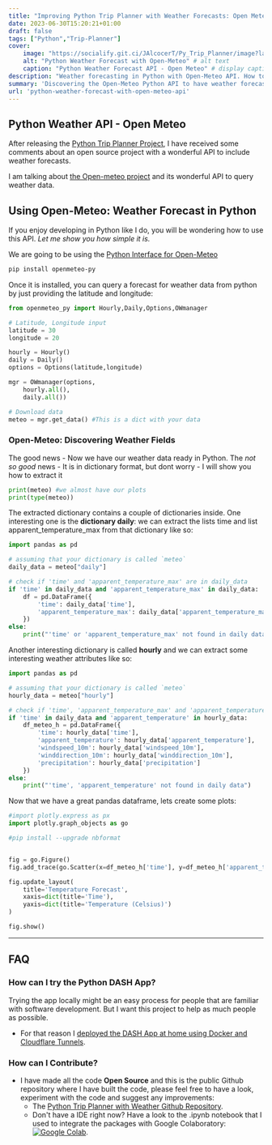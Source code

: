 ```yaml
---
title: "Improving Python Trip Planner with Weather Forecasts: Open Meteo API"
date: 2023-06-30T15:20:21+01:00
draft: false
tags: ["Python","Trip-Planner"]
cover:
    image: "https://socialify.git.ci/JAlcocerT/Py_Trip_Planner/image?language=1&name=1&theme=Auto" # image path/url 
    alt: "Python Weather Forecast with Open-Meteo" # alt text
    caption: "Python Weather Forecast API - Open Meteo" # display caption under cover
description: "Weather forecasting in Python with Open-Meteo API. How to use the Python API and including it on the Python Trip Planner App"
summary: 'Discovering the Open-Meteo Python API to have weather forecasts data insights. Installing the library and preparing plots to include them in the Python Trip Planner Dash App.'
url: 'python-weather-forecast-with-open-meteo-api'
---
```


## Python Weather API - Open Meteo


After releasing the [Python Trip Planner Project](https://fossengineer.com/python-trip-planner/), I have received some comments about an open source project with a wonderful API to include weather forecasts.

I am talking about [the Open-meteo project](https://open-meteo.com/ "Open Meteo Project {rel='nofollow'}") and its wonderful API to query weather data.

<!-- <https://github.com/open-meteo/open-meteo>
<https://github.com/open-meteo/open-meteo#who-is-using-open-meteo>
<https://github.com/m0rp43us/openmeteopy> -->

## Using Open-Meteo: Weather Forecast in Python

<!-- 

<https://api.open-meteo.com/v1/forecast?latitude=52.52&longitude=13.41&hourly=temperature_2m> -->

If you enjoy developing in Python like I do, you will be wondering how to use this API. *Let me show you how simple it is.*

We are going to be using the [Python Interface for Open-Meteo](https://pypi.org/project/openmeteo-py/ "Open Meteo Project {rel='nofollow'}") 

```sh
pip install openmeteo-py
```

Once it is installed, you can query a forecast for weather data from python by just providing the latitude and longitude:

```py
from openmeteo_py import Hourly,Daily,Options,OWmanager

# Latitude, Longitude input
latitude = 30
longitude = 20

hourly = Hourly()
daily = Daily()
options = Options(latitude,longitude)

mgr = OWmanager(options,
    hourly.all(),
    daily.all())

# Download data
meteo = mgr.get_data() #This is a dict with your data
```

### Open-Meteo: Discovering Weather Fields

The good news - Now we have our weather data ready in Python.
The *not so good* news - It is in dictionary format, but dont worry - I will show you how to extract it


```py
print(meteo) #we almost have our plots
print(type(meteo))
```

The extracted dictionary contains a couple of dictionaries inside. One interesting one is the **dictionary daily**: we can extract the lists time and list apparent_temperature_max from that dictionary like so:

```py
import pandas as pd

# assuming that your dictionary is called `meteo`
daily_data = meteo["daily"]

# check if 'time' and 'apparent_temperature_max' are in daily_data
if 'time' in daily_data and 'apparent_temperature_max' in daily_data:
    df = pd.DataFrame({
        'time': daily_data['time'],
        'apparent_temperature_max': daily_data['apparent_temperature_max']
    })
else:
    print("'time' or 'apparent_temperature_max' not found in daily data")
```

Another interesting dictionary is called **hourly** and we can extract some interesting weather attributes like so:

```py
import pandas as pd

# assuming that your dictionary is called `meteo`
hourly_data = meteo["hourly"]

# check if 'time', 'apparent_temperature_max' and 'apparent_temperature_min' are in daily_data
if 'time' in daily_data and 'apparent_temperature' in hourly_data:
    df_meteo_h = pd.DataFrame({
        'time': hourly_data['time'],
        'apparent_temperature': hourly_data['apparent_temperature'],
        'windspeed_10m': hourly_data['windspeed_10m'],
        'winddirection_10m': hourly_data['winddirection_10m'],
        'precipitation': hourly_data['precipitation']
    })
else:
    print("'time', 'apparent_temperature' not found in daily data")
```

Now that we have a great pandas dataframe, lets create some plots:

```py
#import plotly.express as px
import plotly.graph_objects as go

#pip install --upgrade nbformat


fig = go.Figure()
fig.add_trace(go.Scatter(x=df_meteo_h['time'], y=df_meteo_h['apparent_temperature'], name='Temperature', line=dict(color='green')))

fig.update_layout(
    title='Temperature Forecast',
    xaxis=dict(title='Time'),
    yaxis=dict(title='Temperature (Celsius)')
)

fig.show()
```

--- 

## FAQ

### How can I try the Python DASH App?

Trying the app locally might be an easy process for people that are familiar with software development. But I want this project to help as much people as possible.

* For that reason I [deployed the DASH App at home using Docker and Cloudflare Tunnels](https://jalcocert.github.io/JAlcocerT/selfhosting-python-dash-apps-with-docker/).


### How can I Contribute?

* I have made all the code **Open Source** and this is the public Github repository where I have built the code, please feel free to have a look, experiment with the code and suggest any improvements:
    * The [Python Trip Planner with Weather Github Repository](https://github.com/JAlcocerT/Py_Trip_Planner "Python Trip Planner DASH Repository {rel='nofollow'}").
    * Don't have a IDE right now? Have a look to the .ipynb notebook that I used to integrate the packages with Google Colaboratory:
 [![Google Colab](/img/OpenInColab.svg)](https://colab.research.google.com/github/JAlcocerT/Py_Trip_Planner/blob/main/TripPlanner.ipynb "Python Trip Planner DASH Google Colab {rel='nofollow'}").
